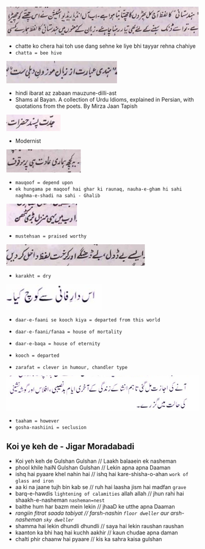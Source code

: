 

![](./img/chatteKoCherna.png)

* chatte ko chera hai toh use dang sehne ke liye bhi tayyar rehna chahiye
* `chatta = bee hive`


![](./img/hindiIbarat.png)
* hindi ibarat az zabaan mauzune-dilli-ast
* Shams al Bayan. A collection of Urdu Idioms, explained in Persian, with quotations from the poets. By Mirza Jaan Tapish

![](./img/JiddatPasand.png)

* Modernist

![](./img/mauqoof.png)

* `mauqoof = depend upon`
* `ek hungama pe maqoof hai ghar ki raunaq, nauha-e-gham hi sahi naghma-e-shadi na sahi - Ghalib`

![](./img/mustehsan.png)

* `mustehsan = praised worthy`

![](./img/karakht.png)

* `karakht = dry`

![](./img/kooch.png)

* `daar-e-faani se kooch kiya = departed from this world`
* `daar-e-faani/fanaa = house of mortality`
* `daar-e-baqa = house of eternity`
* `kooch = departed`

* `zarafat = clever in humour, chandler type`

![](./img/taaham.png)

* `taaham = however`
* `gosha-nashiini = seclusion`

## Koi ye keh de - Jigar Moradabadi

* Koi yeh keh de Gulshan Gulshan // Laakh balaaein ek nasheman
* phool khile haiN Gulshan Gulshan // Lekin apna apna Daaman
* ishq hai pyaare khel nahin hai // ishq hai kare-shisha-o-ahan `work of glass and iron`
* aa ki na jaane tujh bin kab se // ruh hai laasha jism hai madfan `grave`
* barq-e-hawdis `lightening of calamities` allah allah // jhun rahi hai shaakh-e-nasheman `nasheman=nest`
* baithe hum har bazm mein lekin // jhaaD ke utthe apna Daaman
* *rangiin fitrat saada tabiyat // farsh-nashin `floor dweller` aur arsh-nasheman `sky dweller`*
* shamma hai lekin dhundli dhundli // saya hai lekin raushan raushan
* kaanton ka bhi haq hai kuchh aakhir // kaun chudae apna daman
* chalti phir chaanw hai pyaare // kis ka sahra kaisa gulshan